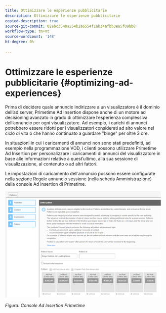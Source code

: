 ```yaml
---
title: Ottimizzare le esperienze pubblicitarie
description: Ottimizzare le esperienze pubblicitarie
copied-description: true
source-git-commit: 02ebc3548a254b2a6554f1ab34afbb3ea5f09bb8
workflow-type: tm+mt
source-wordcount: '148'
ht-degree: 0%

---
```


# Ottimizzare le esperienze pubblicitarie {#optimizing-ad-experiences}

Prima di decidere quale annuncio indirizzare a un visualizzatore è il dominio dell’ad server, Primetime Ad Insertion dispone anche di un motore ad decisioning avanzato in grado di ottimizzare l’esperienza complessiva dell’annuncio per ogni visualizzatore. Ad esempio, i carichi di annunci potrebbero essere ridotti per i visualizzatori considerati ad alto valore nel ciclo di vita o che hanno continuato a guardare &quot;binge&quot; per oltre 3 ore.

In situazioni in cui i caricamenti di annunci non sono stati predefiniti, ad esempio nella programmazione VOD, i clienti possono utilizzare Primetime Ad Insertion per personalizzare i caricamenti di annunci del visualizzatore in base alle informazioni relative a quest’ultimo, alla sua sessione di visualizzazione, al contenuto o ad altri fattori.

Le impostazioni di caricamento dell’annuncio possono essere configurate nella sezione Regole annuncio sessione (nella scheda Amministrazione) della console Ad Insertion di Primetime.

![Configurare le impostazioni di caricamento dell’annuncio nella sezione Regole annuncio sessione della console Ad Insertion](/help/primetime-ad-insertion/assets/ad-insertion-console.png)

*Figura: Console Ad Insertion Primetime*
